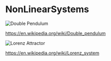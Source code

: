 # NonLinearSystems

![Double Pendulum](Double_Pendulum.gif)

https://en.wikipedia.org/wiki/Double_pendulum


![Lorenz Attractor](Lorenz_system.gif)


https://en.wikipedia.org/wiki/Lorenz_system
